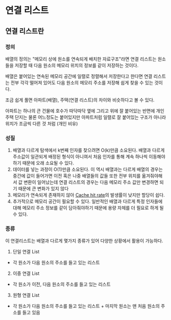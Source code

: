# 연결 리스트

## 연결 리스트란

### 정의

배열의 정의는 "메모리 상에 원소를 연속되게 배치한 자료구조"라면 연결 리스트는 원소들을 저장할 때 다음 원소의 메모리 위치의 정보를 같이 저장하는 것이다.

배열은 붙어있는 연속된 메모리 공간에 일렬로 정렬해서 저장한다고 한다면 연결 리스트는 전부 각각 떨어져 있어도 다음 원소의 메모리 주소를 저장해 쉽게 찾을 수 있는 것이다.

조금 쉽게 풀면 아파트(배열), 주택(연결 리스트)의 차이와 비슷하다고 볼 수 있다.

아파트는 하나의 큰 건물에 호수가 따닥따닥 옆에 그리고 위에 잘 붙어있는 반면에 개인 주택 단지는 물론 어느정도는 붙어있지만 아파트처럼 일렬로 잘 붙어있는 구조가 아니라 위치가 조금씩 다른 것 처럼 (개인 비유)

### 성질

1. 배열과 다르게 탐색에서 k번째 인자를 찾으려면 O(k)만큼 소요된다. 배열과 다르게 주소값이 일관되게 배정된 형식이 아니여서 처음 인자를 통해 계속 하나씩 이동해야 하기 때문에 오래 소요될 수 있다.
2. 데이터를 넣는 과정이 O(1)만큼 소요된다. 이 역시 배열과는 다르게 배열의 경우는 중간에 값이 들어가면 이전 혹은 나중 배열들의 값들 또한 전부 위치를 옮겨줘야해서 값 변환이 일어났는데 연결 리스트의 경우는 다음 메모리 주소 값만 변경하면 되기 때문에 큰 변화가 있지 않다
3. 메모리가 연속되게 존재하지 않아 [Cache hit rate](https://github.com/goldfrosch/algorithm-solve/blob/main/%40%EC%9D%B4%EB%A1%A0/1.%20%EC%BD%94%EB%93%9C%20%EC%9E%91%EC%84%B1%20%EC%9A%94%EB%A0%B9/%EA%B8%B0%ED%83%80%20%EC%9A%A9%EC%96%B4%20%EC%82%AC%EC%A0%84.md#cache-hit-rate)의 발생률이 낮지만 할당이 쉽다.
4. 추가적으로 메모리 공간이 필요할 수 있다. 일반적인 배열과 다르게 특정 인자들에 대해 메모리 주소 정보를 같이 담아줘야하기 때문에 용량 자체를 더 필요로 하게 될 수 있다.

### 종류

이 연결리스트는 배열과 다르게 몇가지 종류가 있어 다양한 상황에서 활용이 가능하다.

1. 단일 연결 List

- 각 원소가 다음 원소의 주소를 들고 있는 리스트

2. 이중 연결 List

- 각 원소가 이전, 다음 원소의 주소를 들고 있는 리스트

3. 원형 연결 List

- 각 원소가 다음 원소의 주소를 들고 있는 리스트 + 마지막 원소는 맨 처음 원소의 주소를 들고 있음
